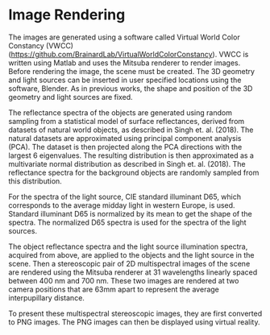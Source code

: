 # Image Rendering

The images are generated using a software called Virtual World Color Constancy (VWCC) (https://github.com/BrainardLab/VirtualWorldColorConstancy). VWCC is written 
using Matlab and uses the Mitsuba renderer to render images. Before rendering the image, the scene must be created. The 3D geometry and light sources can be inserted 
in user specified locations using the software, Blender. As in previous works, the shape and position of the 3D geometry and light sources are fixed. 

The reflectance spectra of the objects are generated using random sampling from a statistical model of surface reflectances, derived from datasets of natural world 
objects, as described in Singh et. al. (2018). The natural datasets are approximated using principal component analysis (PCA). The dataset is then projected along the 
PCA directions with the largest 6 eigenvalues. The resulting distribution is then approximated as a multivariate normal distribution as described in 
Singh et. al. (2018). The reflectance spectra for the background objects are randomly sampled from this distribution.

For the spectra of the light source, CIE standard illuminant D65, which corresponds to the average midday light in western Europe, is used. Standard illuminant 
D65 is normalized by its mean to get the shape of the spectra. The normalized D65 spectra is used for the spectra of the light sources.

The object reflectance spectra and the light source illumination spectra, acquired from above, are applied to the objects and the light source in the scene. Then 
a stereoscopic pair of 2D multispectral images of the scene are rendered using the Mitsuba renderer at 31 wavelengths linearly spaced between 400 nm and 700 nm. 
These two images are rendered at two camera positions that are 63mm apart to represent the average interpupillary distance.

To present these multispectral stereoscopic images, they are first converted to PNG images. The PNG images can then be displayed using 
virtual reality. 
